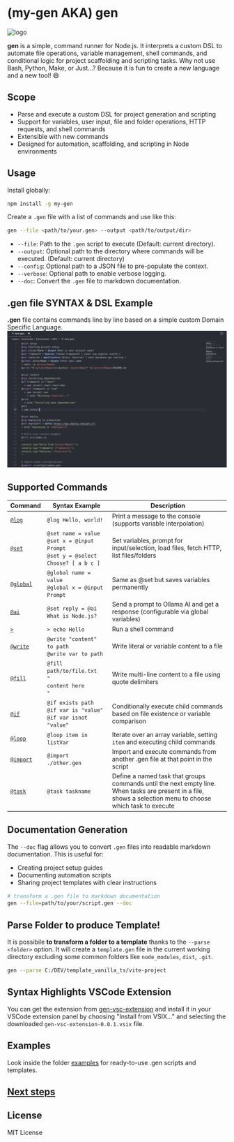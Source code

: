 # (my-gen AKA) gen

![logo](./doc/logo.png)

**gen** is a simple, command runner for Node.js. It interprets a custom DSL to automate file operations, variable management, shell commands, and conditional logic for project scaffolding and scripting tasks. Why not use Bash, Python, Make, or Just...? Because it is fun to create a new language and a new tool! 😄

## Scope
- Parse and execute a custom DSL for project generation and scripting
- Support for variables, user input, file and folder operations, HTTP requests, and shell commands
- Extensible with new commands
- Designed for automation, scaffolding, and scripting in Node environments

## Usage

Install globally:
```bash
npm install -g my-gen
```
Create a `.gen` file with a list of commands and use like this:
```bash
gen --file <path/to/your.gen> --output <path/to/output/dir>
```

- `--file`: Path to the `.gen` script to execute (Default: current directory).
- `--output`: Optional path to the directory where commands will be executed. (Default: current directory)
- `--config`: Optional path to a JSON file to pre-populate the context.
- `--verbose`: Optional path to enable verbose logging.
- `--doc`: Convert the `.gen` file to markdown documentation.

## .gen file SYNTAX & DSL Example
**.gen** file contains commands line by line based on a simple custom Domain Specific Language. 
![gen-syntax](./doc/gen.png)

## Supported Commands

| Command    | Syntax Example                                 | Description                                                                                 |
|------------|------------------------------------------------|---------------------------------------------------------------------------------------------|
| [`@log`](doc/commands/log.md)       | `@log Hello, world!`                           | Print a message to the console (supports variable interpolation)                            |
| [`@set`](doc/commands/set.md)       | `@set name = value`<br>`@set x = @input Prompt`<br>`@set y = @select Choose? [ a b c ]`   | Set variables, prompt for input/selection, load files, fetch HTTP, list files/folders |
| [`@global`](doc/commands/global.md) | `@global name = value`<br>`@global x = @input Prompt`   | Same as @set but saves variables permanently |
| [`@ai`](doc/commands/ai.md)         | `@set reply = @ai What is Node.js?`            | Send a prompt to Ollama AI and get a response (configurable via global variables)          |
| [`>`](doc/commands/shell.md)   | `> echo Hello`                                 | Run a shell command                                                                         |
| [`@write`](doc/commands/write.md)   | `@write "content" to path`<br>`@write var to path` | Write literal or variable content to a file                                                 |
| [`@fill`](doc/commands/fill.md)     | `@fill path/to/file.txt`<br>`"`<br>`content here`<br>`"` | Write multi-line content to a file using quote delimiters                                   |
| [`@if`](doc/commands/if.md)         | `@if exists path`<br>`@if var is "value"`<br>`@if var isnot "value"` | Conditionally execute child commands based on file existence or variable comparison           |
| [`@loop`](doc/commands/loop.md)     | `@loop item in listVar`                        | Iterate over an array variable, setting `item` and executing child commands                 |
| [`@import`](doc/commands/import.md) | `@import ./other.gen`                           | Import and execute commands from another .gen file at that point in the script              |
| [`@task`](doc/commands/task.md)     | `@task taskname`                               | Define a named task that groups commands until the next empty line. When tasks are present in a file, shows a selection menu to choose which task to execute |

## Documentation Generation

The `--doc` flag allows you to convert `.gen` files into readable markdown documentation. This is useful for:
- Creating project setup guides
- Documenting automation scripts
- Sharing project templates with clear instructions
```bash
# transform a .gen file to markdown documentation
gen --file=path/to/your/script.gen --doc
```

## Parse Folder to produce Template!
It is possibile **to transform a folder to a template** thanks to the `--parse <folder>` option. It will create a `template.gen` file in the current working directory excluding some common folders like `node_modules`, `dist`, `.git`.
```bash
gen --parse C:/DEV/template_vanilla_ts/vite-project
```

## Syntax Highlights VSCode Extension
You can get the extension from [gen-vsc-extension](https://github.com/LorenzoCorbella74/gen-vsc-extension) and install it in your VSCode extension panel by choosing "Install from VSIX..." and selecting the downloaded `gen-vsc-extension-0.0.1.vsix` file.

## Examples
Look inside the folder [examples](./examples/) for ready-to-use .gen scripts and templates.

## [Next steps](./doc/TODO.md)

## License
MIT License